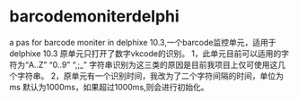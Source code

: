# barcodemoniterdelphi
a pas for barcode moniter in delphixe 10.3,一个barcode监控单元，适用于delphixe 10.3
原单元只打开了数字vkcode的识别。
1，此单元目前可以适用的字符为“A..Z” “0..9” “,;_”
字符串识别为这三类的原因是目前我项目上仅可使用这几个字符串。
2，原单元有一个识别时间，我改为了二个字符间隔的时间，单位为ms 默认为1000ms，如果超过1000ms,则会进行初始化。
